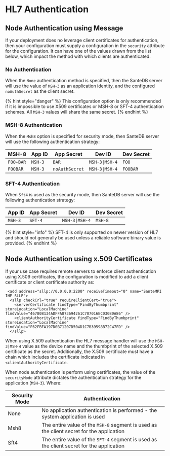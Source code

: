 # HL7 Authentication

## Node Authentication using Message

If your deployment does no leverage client certificates for authentication, then your configuration must supply a configuration in the `security` attribute for the configuration. It can have one of the values drawn from the list below, which impact the method with which clients are authenticated.

### No Authentication

When the `None` authentication method is specified, then the SanteDB server will use the value of `MSH-3` as an application identity, and the configured `noAuthSecret` as the client secret. 

{% hint style="danger" %}
This configuration option is only recommended if it is impossible to use X509 certificates or MSH-8 or SFT-4 authentication schemes. All `MSH-3` values will share the same secret.
{% endhint %}

### MSH-8 Authentication

When the `Msh8` option is specified for security mode, then SanteDB server will use the following authentication strategy:

| MSH-8     | App ID  | App Secret     | Dev ID         | Dev Secret |
| --------- | ------- | -------------- | -------------- | ---------- |
| `FOO+BAR` | `MSH-3` | `BAR`          | `MSH-3\|MSH-4` | `FOO`      |
| `FOOBAR`  | `MSH-3` | `noAuthSecret` | `MSH-3\|MSH-4` | `FOOBAR`   |

### SFT-4 Authentication

When `Sft4` is used as the security mode, then SanteDB server will use the following authentication strategy:

| App ID  | App Secret | Dev ID         | Dev Secret |
| ------- | ---------- | -------------- | ---------- |
| `MSH-3` | `SFT-4`    | `MSH-3\|MSH-4` | `MSH-8`    |

{% hint style="info" %}
SFT-4 is only supported on newer version of HL7 and should not generally be used unless a reliable software binary value is provided.
{% endhint %}

## Node Authentication using x.509 Certificates

If your use case requires remote servers to enforce client authentication using X.509 certificates, the configuration is modified to add a client certificate or client certificate authority as:

```markup
 <add address="sllp://0.0.0.0:2200" receiveTimeout="0" name="SanteMPI IHE SLLP">
  <sllp checkCrl="true" requireClientCert="true">
    <serverCertificate findType="FindByThumbprint" storeLocation="LocalMachine" findValue="467808134ADFFA873694261C707016EC03080A86" />
    <clientAuthorityCertificate findType="FindByThumbprint" storeLocation="LocalMachine" findValue="F62FBFA197D0B71207D504D1C7B39598B72C47FD" />
  </sllp>
```

When using X.509 authentication the HL7 message handler will use the `MSH-3|MSH-4` value as the device name and the thumbprint of the selected X.509 certificate as the secret. Additionally, the X.509 certificate must have a chain which includes the certificate indicated in `<clientAuthorityCertificate`.

When node authentication is perform using certificates, the value of the `securityMode` attribute dictates the authentication strategy for the application (`MSH-3`). Where:

| Security Mode | Authentication                                                                           |
| ------------- | ---------------------------------------------------------------------------------------- |
| None          | No application authentication is performed - the system application is used              |
| Msh8          | The entire value of the `MSH-8` segment is used as the client secret for the application |
| Sft4          | The entire value of the `SFT-4` segment is used as the client secret for the application |


